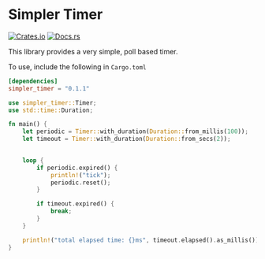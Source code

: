 Simpler Timer
=============

[![Crates.io](https://img.shields.io/crates/v/simpler_timer)][crates_url]
[![Docs.rs](https://docs.rs/simpler_timer/badge.svg)][docs_url]

[crates_url]: https://crates.io/crates/simpler_timer
[docs_url]: https://docs.rs/simpler_timer

This library provides a very simple, poll based timer.

To use, include the following in `Cargo.toml`
```toml
[dependencies]
simpler_timer = "0.1.1"
```

```rust
use simpler_timer::Timer;
use std::time::Duration;

fn main() {
    let periodic = Timer::with_duration(Duration::from_millis(100));
    let timeout = Timer::with_duration(Duration::from_secs(2));
    

    loop {
        if periodic.expired() {
            println!("tick");
            periodic.reset();
        }

        if timeout.expired() {
            break;
        }
    }

    println!("total elapsed time: {}ms", timeout.elapsed().as_millis());
}
```
